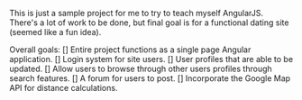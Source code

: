 This is just a sample project for me to try to teach myself AngularJS. There's a lot of work to be done,
but final goal is for a functional dating site (seemed like a fun idea). 


Overall goals:
[] Entire project functions as a single page Angular application.
[] Login system for site users.
[] User profiles that are able to be updated.
[] Allow users to browse through other users profiles through search features.
[] A forum for users to post.
[] Incorporate the Google Map API for distance calculations.
